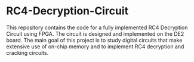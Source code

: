 # RC4-Decryption-Circuit
This repository contains the code for a fully implemented RC4 Decryption Circuit using FPGA. The circuit is designed and implemented on the DE2 board. The main goal of this project is to study digital circuits that make extensive use of on-chip memory and to implement RC4 decryption and cracking circuits.

